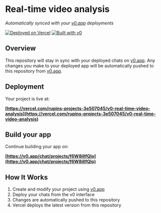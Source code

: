# Real-time video analysis

*Automatically synced with your [v0.app](https://v0.app) deployments*

[![Deployed on Vercel](https://img.shields.io/badge/Deployed%20on-Vercel-black?style=for-the-badge&logo=vercel)](https://vercel.com/rupins-projects-3e507045/v0-real-time-video-analysis)
[![Built with v0](https://img.shields.io/badge/Built%20with-v0.app-black?style=for-the-badge)](https://v0.app/chat/projects/f6W8iIlfQlo)

## Overview

This repository will stay in sync with your deployed chats on [v0.app](https://v0.app).
Any changes you make to your deployed app will be automatically pushed to this repository from [v0.app](https://v0.app).

## Deployment

Your project is live at:

**[https://vercel.com/rupins-projects-3e507045/v0-real-time-video-analysis](https://vercel.com/rupins-projects-3e507045/v0-real-time-video-analysis)**

## Build your app

Continue building your app on:

**[https://v0.app/chat/projects/f6W8iIlfQlo](https://v0.app/chat/projects/f6W8iIlfQlo)**

## How It Works

1. Create and modify your project using [v0.app](https://v0.app)
2. Deploy your chats from the v0 interface
3. Changes are automatically pushed to this repository
4. Vercel deploys the latest version from this repository
